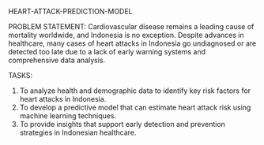 HEART-ATTACK-PREDICTION-MODEL

PROBLEM STATEMENT: Cardiovascular disease remains a leading cause of mortality worldwide, and Indonesia is no exception. Despite advances in healthcare, many cases of heart attacks in Indonesia go undiagnosed or are detected too late due to a lack of early warning systems and comprehensive data analysis.

TASKS:
1. To analyze health and demographic data to identify key risk factors for heart attacks in Indonesia.
2. To develop a predictive model that can estimate heart attack risk using machine learning techniques.
3. To provide insights that support early detection and prevention strategies in Indonesian healthcare.

